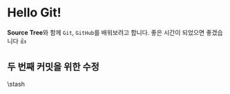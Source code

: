 # Hello Git!
**Source Tree**와 함께 `Git`, `GitHub`를 배워보려고 합니다.
좋은 시간이 되었으면 좋겠습니다 :+1:

## 두 번째 커밋을 위한 수정
\stash
